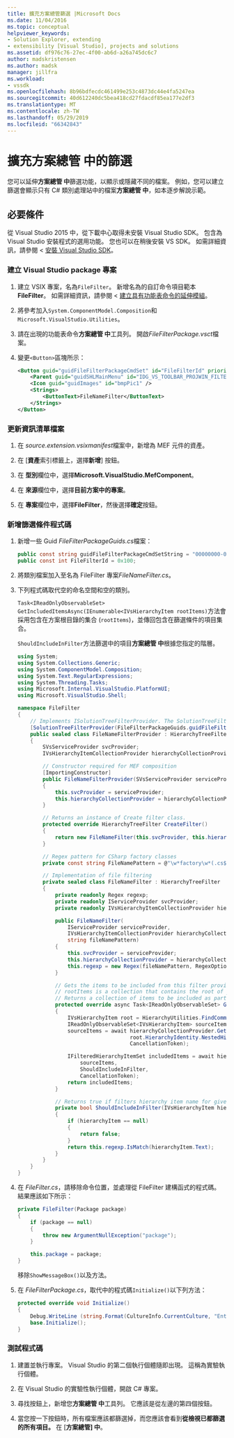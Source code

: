 ```yaml
---
title: 擴充方案總管篩選 |Microsoft Docs
ms.date: 11/04/2016
ms.topic: conceptual
helpviewer_keywords:
- Solution Explorer, extending
- extensibility [Visual Studio], projects and solutions
ms.assetid: df976c76-27ec-4f00-ab6d-a26a745dc6c7
author: madskristensen
ms.author: madsk
manager: jillfra
ms.workload:
- vssdk
ms.openlocfilehash: 8b96bdfecdc461499e253c4873dc44e4fa5247ea
ms.sourcegitcommit: 40d612240dc5bea418cd27fdacdf85ea177e2df3
ms.translationtype: MT
ms.contentlocale: zh-TW
ms.lasthandoff: 05/29/2019
ms.locfileid: "66342843"
---
```

# <a name="extend-the-solution-explorer-filter"></a>擴充方案總管 中的篩選
您可以延伸**方案總管 中**篩選功能，以顯示或隱藏不同的檔案。 例如，您可以建立篩選會顯示只有 C# 類別處理站中的檔案**方案總管 中**，如本逐步解說示範。

## <a name="prerequisites"></a>必要條件
 從 Visual Studio 2015 中，從下載中心取得未安裝 Visual Studio SDK。 包含為 Visual Studio 安裝程式的選用功能。 您也可以在稍後安裝 VS SDK。 如需詳細資訊，請參閱 <<c0> [ 安裝 Visual Studio SDK](../extensibility/installing-the-visual-studio-sdk.md)。

### <a name="create-a-visual-studio-package-project"></a>建立 Visual Studio package 專案

1. 建立 VSIX 專案，名為`FileFilter`。 新增名為的自訂命令項目範本**FileFilter**。 如需詳細資訊，請參閱 <<c0> [ 建立具有功能表命令的延伸模組](../extensibility/creating-an-extension-with-a-menu-command.md)。

2. 將參考加入`System.ComponentModel.Composition`和`Microsoft.VisualStudio.Utilities`。

3. 請在出現的功能表命令**方案總管 中**工具列。 開啟*FileFilterPackage.vsct*檔案。

4. 變更`<Button>`區塊所示：

    ```xml
    <Button guid="guidFileFilterPackageCmdSet" id="FileFilterId" priority="0x0400" type="Button">
        <Parent guid="guidSHLMainMenu" id="IDG_VS_TOOLBAR_PROJWIN_FILTERS" />
        <Icon guid="guidImages" id="bmpPic1" />
        <Strings>
            <ButtonText>FileNameFilter</ButtonText>
        </Strings>
    </Button>
    ```

### <a name="update-the-manifest-file"></a>更新資訊清單檔案

1. 在  *source.extension.vsixmanifest*檔案中，新增為 MEF 元件的資產。

2. 在 [**資產**索引標籤上，選擇**新增**] 按鈕。

3. 在 **型別**欄位中，選擇**Microsoft.VisualStudio.MefComponent**。

4. 在 **來源**欄位中，選擇**目前方案中的專案**。

5. 在 **專案**欄位中，選擇**FileFilter**，然後選擇**確定**按鈕。

### <a name="add-the-filter-code"></a>新增篩選條件程式碼

1. 新增一些 Guid *FileFilterPackageGuids.cs*檔案：

    ```csharp
    public const string guidFileFilterPackageCmdSetString = "00000000-0000-0000-0000-00000000"; // get your GUID from the .vsct file
    public const int FileFilterId = 0x100;
    ```

2. 將類別檔案加入至名為 FileFilter 專案*FileNameFilter.cs*。

3. 下列程式碼取代空的命名空間和空的類別。

     `Task<IReadOnlyObservableSet> GetIncludedItemsAsync(IEnumerable<IVsHierarchyItem rootItems)`方法會採用包含在方案根目錄的集合 (`rootItems`)，並傳回包含在篩選條件的項目集合。

     `ShouldIncludeInFilter`方法篩選中的項目**方案總管 中**根據您指定的階層。

    ```csharp
    using System;
    using System.Collections.Generic;
    using System.ComponentModel.Composition;
    using System.Text.RegularExpressions;
    using System.Threading.Tasks;
    using Microsoft.Internal.VisualStudio.PlatformUI;
    using Microsoft.VisualStudio.Shell;

    namespace FileFilter
    {
        // Implements ISolutionTreeFilterProvider. The SolutionTreeFilterProvider attribute declares it as a MEF component
        [SolutionTreeFilterProvider(FileFilterPackageGuids.guidFileFilterPackageCmdSetString, (uint)(FileFilterPackageGuids.FileFilterId))]
        public sealed class FileNameFilterProvider : HierarchyTreeFilterProvider
        {
            SVsServiceProvider svcProvider;
            IVsHierarchyItemCollectionProvider hierarchyCollectionProvider;

            // Constructor required for MEF composition
            [ImportingConstructor]
            public FileNameFilterProvider(SVsServiceProvider serviceProvider, IVsHierarchyItemCollectionProvider hierarchyCollectionProvider)
            {
                this.svcProvider = serviceProvider;
                this.hierarchyCollectionProvider = hierarchyCollectionProvider;
            }

            // Returns an instance of Create filter class.
            protected override HierarchyTreeFilter CreateFilter()
            {
                return new FileNameFilter(this.svcProvider, this.hierarchyCollectionProvider, FileNamePattern);
            }

            // Regex pattern for CSharp factory classes
            private const string FileNamePattern = @"\w*factory\w*(.cs$)";

            // Implementation of file filtering
            private sealed class FileNameFilter : HierarchyTreeFilter
            {
                private readonly Regex regexp;
                private readonly IServiceProvider svcProvider;
                private readonly IVsHierarchyItemCollectionProvider hierarchyCollectionProvider;

                public FileNameFilter(
                    IServiceProvider serviceProvider,
                    IVsHierarchyItemCollectionProvider hierarchyCollectionProvider,
                    string fileNamePattern)
                {
                    this.svcProvider = serviceProvider;
                    this.hierarchyCollectionProvider = hierarchyCollectionProvider;
                    this.regexp = new Regex(fileNamePattern, RegexOptions.IgnoreCase);
                }

                // Gets the items to be included from this filter provider.
                // rootItems is a collection that contains the root of your solution
                // Returns a collection of items to be included as part of the filter
                protected override async Task<IReadOnlyObservableSet> GetIncludedItemsAsync(IEnumerable<IVsHierarchyItem> rootItems)
                {
                    IVsHierarchyItem root = HierarchyUtilities.FindCommonAncestor(rootItems);
                    IReadOnlyObservableSet<IVsHierarchyItem> sourceItems;
                    sourceItems = await hierarchyCollectionProvider.GetDescendantsAsync(
                                        root.HierarchyIdentity.NestedHierarchy,
                                        CancellationToken);

                    IFilteredHierarchyItemSet includedItems = await hierarchyCollectionProvider.GetFilteredHierarchyItemsAsync(
                        sourceItems,
                        ShouldIncludeInFilter,
                        CancellationToken);
                    return includedItems;
                }

                // Returns true if filters hierarchy item name for given filter; otherwise, false</returns>
                private bool ShouldIncludeInFilter(IVsHierarchyItem hierarchyItem)
                {
                    if (hierarchyItem == null)
                    {
                        return false;
                    }
                    return this.regexp.IsMatch(hierarchyItem.Text);
                }
            }
        }
    }

    ```

4. 在  *FileFilter.cs*，請移除命令位置，並處理從 FileFilter 建構函式的程式碼。 結果應該如下所示：

    ```csharp
    private FileFilter(Package package)
    {
        if (package == null)
        {
            throw new ArgumentNullException("package");
        }

        this.package = package;
    }
    ```

     移除`ShowMessageBox()`以及方法。

5. 在  *FileFilterPackage.cs*，取代中的程式碼`Initialize()`以下列方法：

    ```csharp
    protected override void Initialize()
    {
        Debug.WriteLine (string.Format(CultureInfo.CurrentCulture, "Entering Initialize() of: {0}", this.ToString()));
        base.Initialize();
    }
    ```

### <a name="test-your-code"></a>測試程式碼

1. 建置並執行專案。 Visual Studio 的第二個執行個體隨即出現。 這稱為實驗執行個體。

2. 在 Visual Studio 的實驗性執行個體，開啟 C# 專案。

3. 尋找按鈕上，新增您**方案總管 中**工具列。 它應該是從左邊的第四個按鈕。

4. 當您按一下按鈕時，所有檔案應該都篩選掉，而您應該會看到**從檢視已都篩選的所有項目。** 在 [**方案總管] 中**。
